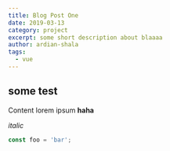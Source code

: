 ```yaml
---
title: Blog Post One
date: 2019-03-13
category: project
excerpt: some short description about blaaaa
author: ardian-shala
tags:
  - vue
---
```


## some test

Content lorem ipsum **haha**

*italic*


```js
const foo = 'bar';
```

